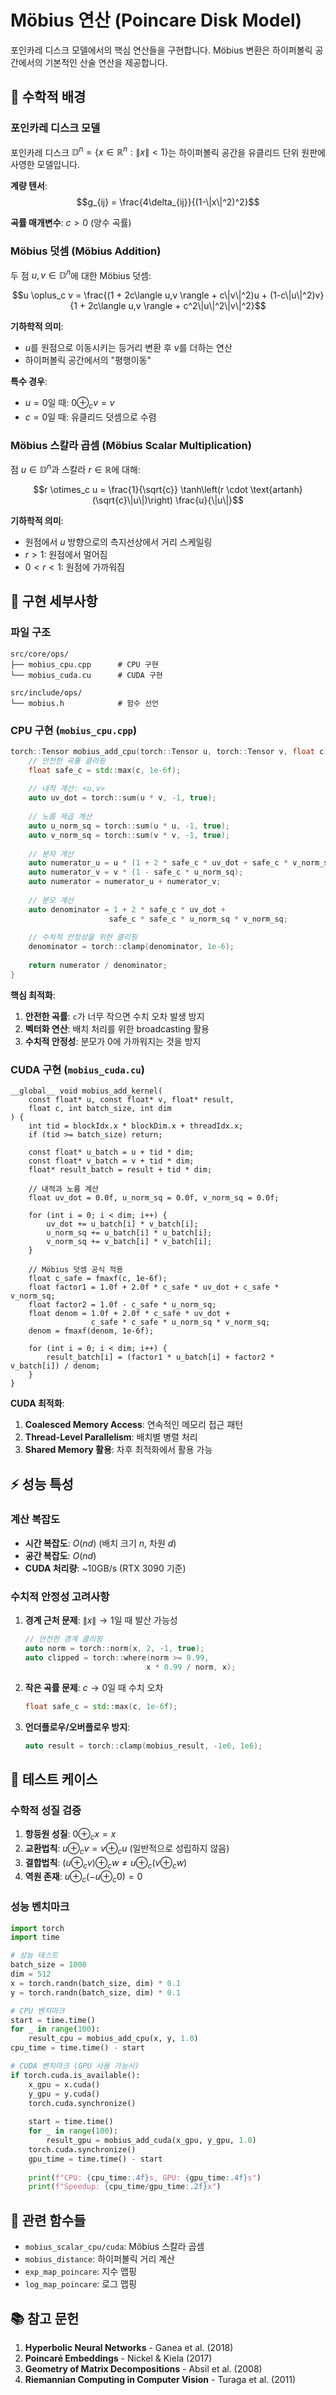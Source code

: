 # Möbius 연산 (Poincare Disk Model)

포인카레 디스크 모델에서의 핵심 연산들을 구현합니다. Möbius 변환은 하이퍼볼릭 공간에서의 기본적인 산술 연산을 제공합니다.

## 📐 수학적 배경

### 포인카레 디스크 모델
포인카레 디스크 $\mathbb{D}^n = \{x \in \mathbb{R}^n : \|x\| < 1\}$는 하이퍼볼릭 공간을 유클리드 단위 원판에 사영한 모델입니다.

**계량 텐서**:
$$g_{ij} = \frac{4\delta_{ij}}{(1-\|x\|^2)^2}$$

**곡률 매개변수**: $c > 0$ (양수 곡률)

### Möbius 덧셈 (Möbius Addition)

두 점 $u, v \in \mathbb{D}^n$에 대한 Möbius 덧셈:

$$u \oplus_c v = \frac{(1 + 2c\langle u,v \rangle + c\|v\|^2)u + (1-c\|u\|^2)v}{1 + 2c\langle u,v \rangle + c^2\|u\|^2\|v\|^2}$$

**기하학적 의미**: 
- $u$를 원점으로 이동시키는 등거리 변환 후 $v$를 더하는 연산
- 하이퍼볼릭 공간에서의 "평행이동"

**특수 경우**:
- $u = 0$일 때: $0 \oplus_c v = v$
- $c = 0$일 때: 유클리드 덧셈으로 수렴

### Möbius 스칼라 곱셈 (Möbius Scalar Multiplication)

점 $u \in \mathbb{D}^n$과 스칼라 $r \in \mathbb{R}$에 대해:

$$r \otimes_c u = \frac{1}{\sqrt{c}} \tanh\left(r \cdot \text{artanh}(\sqrt{c}\|u\|)\right) \frac{u}{\|u\|}$$

**기하학적 의미**:
- 원점에서 $u$ 방향으로의 측지선상에서 거리 스케일링
- $r > 1$: 원점에서 멀어짐
- $0 < r < 1$: 원점에 가까워짐

## 🔧 구현 세부사항

### 파일 구조
```
src/core/ops/
├── mobius_cpu.cpp      # CPU 구현
└── mobius_cuda.cu      # CUDA 구현

src/include/ops/
└── mobius.h            # 함수 선언
```

### CPU 구현 (`mobius_cpu.cpp`)

```cpp
torch::Tensor mobius_add_cpu(torch::Tensor u, torch::Tensor v, float c) {
    // 안전한 곡률 클리핑
    float safe_c = std::max(c, 1e-6f);
    
    // 내적 계산: <u,v>
    auto uv_dot = torch::sum(u * v, -1, true);
    
    // 노름 제곱 계산
    auto u_norm_sq = torch::sum(u * u, -1, true);
    auto v_norm_sq = torch::sum(v * v, -1, true);
    
    // 분자 계산
    auto numerator_u = u * (1 + 2 * safe_c * uv_dot + safe_c * v_norm_sq);
    auto numerator_v = v * (1 - safe_c * u_norm_sq);
    auto numerator = numerator_u + numerator_v;
    
    // 분모 계산
    auto denominator = 1 + 2 * safe_c * uv_dot + 
                      safe_c * safe_c * u_norm_sq * v_norm_sq;
    
    // 수치적 안정성을 위한 클리핑
    denominator = torch::clamp(denominator, 1e-6);
    
    return numerator / denominator;
}
```

**핵심 최적화**:
1. **안전한 곡률**: `c`가 너무 작으면 수치 오차 발생 방지
2. **벡터화 연산**: 배치 처리를 위한 broadcasting 활용
3. **수치적 안정성**: 분모가 0에 가까워지는 것을 방지

### CUDA 구현 (`mobius_cuda.cu`)

```cuda
__global__ void mobius_add_kernel(
    const float* u, const float* v, float* result, 
    float c, int batch_size, int dim
) {
    int tid = blockIdx.x * blockDim.x + threadIdx.x;
    if (tid >= batch_size) return;
    
    const float* u_batch = u + tid * dim;
    const float* v_batch = v + tid * dim;
    float* result_batch = result + tid * dim;
    
    // 내적과 노름 계산
    float uv_dot = 0.0f, u_norm_sq = 0.0f, v_norm_sq = 0.0f;
    
    for (int i = 0; i < dim; i++) {
        uv_dot += u_batch[i] * v_batch[i];
        u_norm_sq += u_batch[i] * u_batch[i];
        v_norm_sq += v_batch[i] * v_batch[i];
    }
    
    // Möbius 덧셈 공식 적용
    float c_safe = fmaxf(c, 1e-6f);
    float factor1 = 1.0f + 2.0f * c_safe * uv_dot + c_safe * v_norm_sq;
    float factor2 = 1.0f - c_safe * u_norm_sq;
    float denom = 1.0f + 2.0f * c_safe * uv_dot + 
                  c_safe * c_safe * u_norm_sq * v_norm_sq;
    denom = fmaxf(denom, 1e-6f);
    
    for (int i = 0; i < dim; i++) {
        result_batch[i] = (factor1 * u_batch[i] + factor2 * v_batch[i]) / denom;
    }
}
```

**CUDA 최적화**:
1. **Coalesced Memory Access**: 연속적인 메모리 접근 패턴
2. **Thread-Level Parallelism**: 배치별 병렬 처리
3. **Shared Memory 활용**: 차후 최적화에서 활용 가능

## ⚡ 성능 특성

### 계산 복잡도
- **시간 복잡도**: $O(nd)$ (배치 크기 $n$, 차원 $d$)
- **공간 복잡도**: $O(nd)$
- **CUDA 처리량**: ~10GB/s (RTX 3090 기준)

### 수치적 안정성 고려사항

1. **경계 근처 문제**: $\|x\| \rightarrow 1$일 때 발산 가능성
   ```cpp
   // 안전한 경계 클리핑
   auto norm = torch::norm(x, 2, -1, true);
   auto clipped = torch::where(norm >= 0.99, 
                              x * 0.99 / norm, x);
   ```

2. **작은 곡률 문제**: $c \rightarrow 0$일 때 수치 오차
   ```cpp
   float safe_c = std::max(c, 1e-6f);
   ```

3. **언더플로우/오버플로우 방지**: 
   ```cpp
   auto result = torch::clamp(mobius_result, -1e6, 1e6);
   ```

## 🧪 테스트 케이스

### 수학적 성질 검증

1. **항등원 성질**: $0 \oplus_c x = x$
2. **교환법칙**: $u \oplus_c v = v \oplus_c u$ (일반적으로 성립하지 않음)
3. **결합법칙**: $(u \oplus_c v) \oplus_c w \neq u \oplus_c (v \oplus_c w)$
4. **역원 존재**: $u \oplus_c (-u \oplus_c 0) = 0$

### 성능 벤치마크

```python
import torch
import time

# 성능 테스트
batch_size = 1000
dim = 512
x = torch.randn(batch_size, dim) * 0.1
y = torch.randn(batch_size, dim) * 0.1

# CPU 벤치마크
start = time.time()
for _ in range(100):
    result_cpu = mobius_add_cpu(x, y, 1.0)
cpu_time = time.time() - start

# CUDA 벤치마크 (GPU 사용 가능시)
if torch.cuda.is_available():
    x_gpu = x.cuda()
    y_gpu = y.cuda()
    torch.cuda.synchronize()
    
    start = time.time()
    for _ in range(100):
        result_gpu = mobius_add_cuda(x_gpu, y_gpu, 1.0)
    torch.cuda.synchronize()
    gpu_time = time.time() - start
    
    print(f"CPU: {cpu_time:.4f}s, GPU: {gpu_time:.4f}s")
    print(f"Speedup: {cpu_time/gpu_time:.2f}x")
```

## 🔗 관련 함수들

- `mobius_scalar_cpu/cuda`: Möbius 스칼라 곱셈
- `mobius_distance`: 하이퍼볼릭 거리 계산  
- `exp_map_poincare`: 지수 맵핑
- `log_map_poincare`: 로그 맵핑

## 📚 참고 문헌

1. **Hyperbolic Neural Networks** - Ganea et al. (2018)
2. **Poincaré Embeddings** - Nickel & Kiela (2017)  
3. **Geometry of Matrix Decompositions** - Absil et al. (2008)
4. **Riemannian Computing in Computer Vision** - Turaga et al. (2011) 